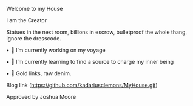 Welcome to my House

I am the Creator

Statues in the next room, billions in escrow, bulletproof the whole thang, ignore the dresscode.

• :telescope: I’m currently working on my voyage

• :seedling: I’m currently learning to find a source to charge my inner being

• 💍 Gold links, raw denim.

Blog link (https://github.com/kadariusclemons/MyHouse.git)


Approved by Joshua Moore
